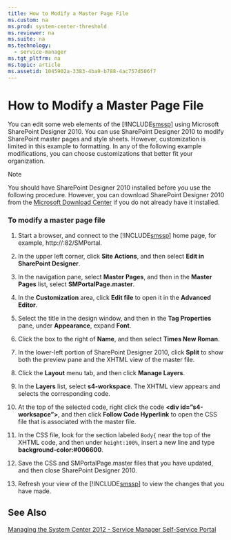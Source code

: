 ```yaml
---
title: How to Modify a Master Page File
ms.custom: na
ms.prod: system-center-threshold
ms.reviewer: na
ms.suite: na
ms.technology: 
  - service-manager
ms.tgt_pltfrm: na
ms.topic: article
ms.assetid: 1045902a-3383-4ba9-b788-4ac757d506f7
---
```

# How to Modify a Master Page File
You can edit some web elements of the [!INCLUDE[smssp](./Token/smssp_md.md)] using Microsoft SharePoint Designer 2010. You can use SharePoint Designer 2010 to modify SharePoint master pages and style sheets. However, customization is limited in this example to formatting. In any of the following example modifications, you can choose customizations that better fit your organization.

> [!NOTE]
> You should have SharePoint Designer 2010 installed before you use the following procedure. However, you can download SharePoint Designer 2010 from the [Microsoft Download Center](http://go.microsoft.com/fwlink/p/?LinkId=234803) if you do not already have it installed.

### To modify a master page file

1.  Start a browser, and connect to the [!INCLUDE[smssp](./Token/smssp_md.md)] home page, for example, http:\/\/<WebServerName>:82\/SMPortal.

2.  In the upper left corner, click **Site Actions**, and then select **Edit in SharePoint Designer**.

3.  In the navigation pane, select **Master Pages**, and then in the **Master Pages** list, select **SMPortalPage.master**.

4.  In the **Customization** area, click **Edit file** to open it in the **Advanced Editor**.

5.  Select the title in the design window, and then in the **Tag Properties** pane, under **Appearance**, expand **Font**.

6.  Click the box to the right of **Name**, and then select **Times New Roman**.

7.  In the lower\-left portion of SharePoint Designer 2010, click **Split** to show both the preview pane and the XHTML view of the master file.

8.  Click the **Layout** menu tab, and then click **Manage Layers**.

9. In the **Layers** list, select **s4\-workspace**. The XHTML view appears and selects the corresponding code.

10. At the top of the selected code, right click the code **<div id\=”s4\-worksapce”>**, and then click **Follow Code Hyperlink** to open the CSS file that is associated with the master file.

11. In the CSS file, look for the section labeled `Body{` near the top of the XHTML code, and then under `height:100%`, insert a new line and type **background\-color:\#006600**.

12. Save the CSS and SMPortalPage.master files that you have updated, and then close SharePoint Designer 2010.

13. Refresh your view of the [!INCLUDE[smssp](./Token/smssp_md.md)] to view the changes that you have made.

## See Also
[Managing the System Center 2012 - Service Manager Self-Service Portal](./Managing-the-System-Center-2012---Service-Manager-Self-Service-Portal.md)


